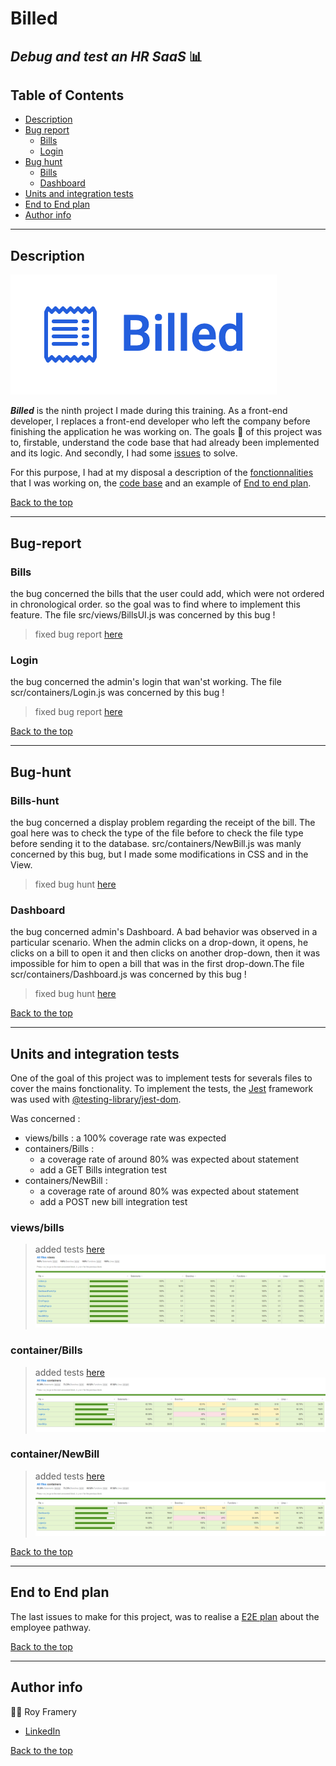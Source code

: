 # Billed

## _Debug and test an HR SaaS_ 📊

## Table of Contents
  - [Description](#description)
  - [Bug report](#bug-report)
    - [Bills](#bills)
    - [Login](#login)
  - [Bug hunt](#bug-hunt)
    - [Bills](#bills-hunt)
    - [Dashboard](#dashboard)
  - [Units and integration tests](#units-and-integration-tests)
  - [End to End plan](#end-to-end-plan)
  - [Author info](#author-info)
---

## Description
![Legend](./readMe/billed.png)

__*Billed*__ is the ninth project I made during this training. As a front-end developer, I replaces a front-end developer who left the company before finishing the application he was working on. The goals 🎯 of this project was to, firstable, understand the code base that had already been implemented and its logic. And secondly, I had some [issues](https://www.notion.so/a7a612fc166747e78d95aa38106a55ec?v=2a8d3553379c4366b6f66490ab8f0b90) to solve.   

For this purpose, I had at my disposal a description of the [fonctionnalities](./readMe/fonctionalities.pdf) that I was working on, the [code base](https://github.com/OpenClassrooms-Student-Center/Billed-app-FR) and an example of [End to end plan](./readMe/e2e_plan.pdf).

[Back to the top](#billed)

---

## Bug-report

### Bills

the bug concerned the bills that the user could add, which were not ordered in chronological order. so the goal was to find where to implement this feature. The file src/views/BillsUI.js was concerned by this bug !

> fixed bug report [here](https://github.com/Roy-Framery-s-Openclassrooms-projects/RoyFramery_9_031221/commit/6846028b9b3e6c3914aa5dbf764d998ef5a521f7)

### Login

the bug concerned the admin's login that wan'st working. The file scr/containers/Login.js was concerned by this bug !

> fixed bug report [here](https://github.com/Roy-Framery-s-Openclassrooms-projects/RoyFramery_9_031221/commit/05c2dbd5d24db0c2eafda3c93be72322a40f7487)

[Back to the top](#billed)

---
## Bug-hunt
### Bills-hunt
the bug concerned a display problem regarding the receipt of the bill. The goal here was to check the type of the file before to check the file type before sending it to the database. src/containers/NewBill.js was manly concerned by this bug, but I made some modifications in CSS and in the View.

> fixed bug hunt [here](https://github.com/Roy-Framery-s-Openclassrooms-projects/RoyFramery_9_031221/commit/7fedf340373056ba380a5922814ab3c8ed90132d)

### Dashboard
the bug concerned admin's Dashboard. A bad behavior was observed in a particular scenario. When the admin clicks on a drop-down, it opens, he clicks on a bill to open it and then clicks on another drop-down, then it was impossible for him to open a bill that was in the first drop-down.The file scr/containers/Dashboard.js was concerned by this bug !

> fixed bug hunt [here](https://github.com/Roy-Framery-s-Openclassrooms-projects/RoyFramery_9_031221/commit/c215a993df9fecf120c82a694a844e3b72154429)

[Back to the top](#billed)

---
## Units and integration tests
One of the goal of this project was to implement tests for severals files to cover the mains fonctionality.
To implement the tests, the [Jest](https://jestjs.io/fr/) framework was used with [@testing-library/jest-dom](https://testing-library.com/).


Was concerned :
- views/bills : a 100% coverage rate was expected
- containers/Bills : 
  - a coverage rate of around 80% was expected about statement 
  - add a GET Bills integration test
- containers/NewBill : 
  - a coverage rate of around 80% was expected about statement
  - add a POST new bill integration test

### views/bills
> added tests [here](https://github.com/Roy-Framery-s-Openclassrooms-projects/RoyFramery_9_031221/commit/f74f585c3377ec997c17313f0ab89632dd64193e)
> ![Legend](./readMe/views.png)
### container/Bills
> added tests [here](https://github.com/Roy-Framery-s-Openclassrooms-projects/RoyFramery_9_031221/blob/main/src/__tests__/Bills.js)
> ![Legend](./readMe/containers.png)
### container/NewBill
> added tests [here](https://github.com/Roy-Framery-s-Openclassrooms-projects/RoyFramery_9_031221/blob/main/src/__tests__/NewBill.js)
> ![Legend](./readMe/containers.png)

[Back to the top](#billed)

---
## End to End plan

The last issues to make for this project, was to realise a [E2E plan](./readMe/employee_E2E_plan.pdf) about the employee pathway.

[Back to the top](#billed)

---

## Author info 
🧑‍🎓 Roy Framery
- [LinkedIn](https://www.linkedin.com/in/roy-framery/)

[Back to the top](#billed)